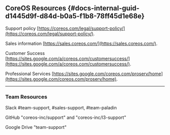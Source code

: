 ## CoreOS Resources {#docs-internal-guid-d1445d9f-d84d-b0a5-f1b8-78ff45d1e68e}

Support policy [https://coreos.com/legal/support-policy/](https://coreos.com/legal/support-policy/).

Sales information [https://sales.coreos.com/](https://sales.coreos.com/).

Customer Success [https://sites.google.com/a/coreos.com/customersuccess/](https://sites.google.com/a/coreos.com/customersuccess/).

Professional Services [https://sites.google.com/coreos.com/proserv/home](https://sites.google.com/coreos.com/proserv/home).

---

### Team Resources

Slack \#team-support, \#sales-support, \#team-paladin

GitHub "coreos-inc/support" and "coreos-inc/l3-support"

Google Drive "team-support"

